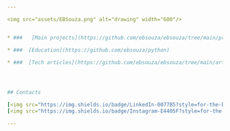 ```yaml
---

<img src="assets/EBSouza.png" alt="drawing" width="600"/>


* ###   [Main projects](https://github.com/ebsouza/ebsouza/tree/main/projects)

* ###  [Education](https://github.com/ebsouza/python)

* ###  [Tech articles](https://github.com/ebsouza/ebsouza/tree/main/articles)




## Contacts

[<img src="https://img.shields.io/badge/LinkedIn-0077B5?style=for-the-badge&logo=linkedin&logoColor=white">](https://www.linkedin.com/in/ebsouza/)
[<img src="https://img.shields.io/badge/Instagram-E4405F?style=for-the-badge&logo=instagram&logoColor=white">](https://www.instagram.com/erickbsouza/)

---
```


